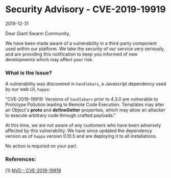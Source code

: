 # Security Advisory - CVE-2019-19919

2019-12-31

Dear Giant Swarm Community,

We have been made aware of a vulnerability in a third-party component used within our platform.
We take the security of our service very seriously, and are providing this notification to keep you
informed of new developments which may affect your risk.

### What is the Issue?

A vulnerability was discovered in `handlebars`, a Javascript dependency used by our web UI, `happa`:

"CVE-2019-19919: Versions of `handlebars` prior to 4.3.0 are vulnerable to Prototype Pollution leading to Remote Code Execution.
Templates may alter an Object's __proto__ and __defineGetter__ properties, which may allow an attacker to execute arbitrary code through crafted payloads."

At this time, we are not aware of any customers who have been adversely affected by this vulnerability. We have since updated the dependency version as of `happa` version 0.10.5 and are deploying it to all installations.

No action is required on your part.

### References:

[1]    [NVD - CVE-2019-19919](https://nvd.nist.gov/vuln/detail/CVE-2019-19919)
